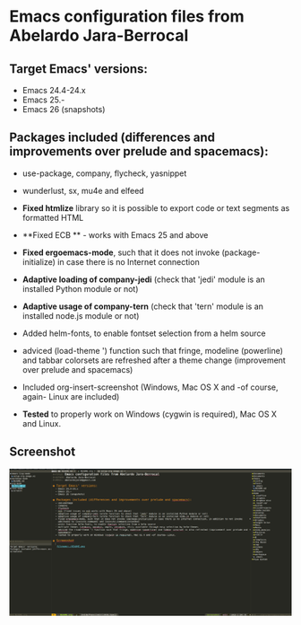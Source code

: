 Emacs configuration files from Abelardo Jara-Berrocal
=====================================================

Target Emacs' versions:
-----------------------

-   Emacs 24.4-24.x
-   Emacs 25.-
-   Emacs 26 (snapshots)

Packages included (differences and improvements over prelude and spacemacs):
----------------------------------------------------------------------------

-   use-package, company, flycheck, yasnippet
-   wunderlust, sx, mu4e and elfeed

-   **Fixed htmlize** library so it is possible to export code or text
    segments as formatted HTML
-   **Fixed ECB ** - works with Emacs 25 and above
-   **Fixed ergoemacs-mode**, such that it does not
    invoke (package-initialize) in case there is no Internet connection

-   **Adaptive loading of company-jedi** (check that
    'jedi' module is an installed Python module or not)
-   **Adaptive usage of company-tern** (check that
    'tern' module is an installed node.js module or not)

-   Added helm-fonts, to enable fontset selection from a helm
    source
-   adviced (load-theme ') function such that fringe,
    modeline (powerline) and tabbar colorsets are refreshed after a theme change
    (improvement over prelude and spacemacs)
-   Included org-insert-screenshot (Windows, Mac OS X and -of course,
    again- Linux are included)

-   **Tested** to properly work on Windows (cygwin is required), Mac OS
    X and Linux.

Screenshot
----------
![](https://raw.githubusercontent.com/abelardojarab/emacs-config/master/README.png)
